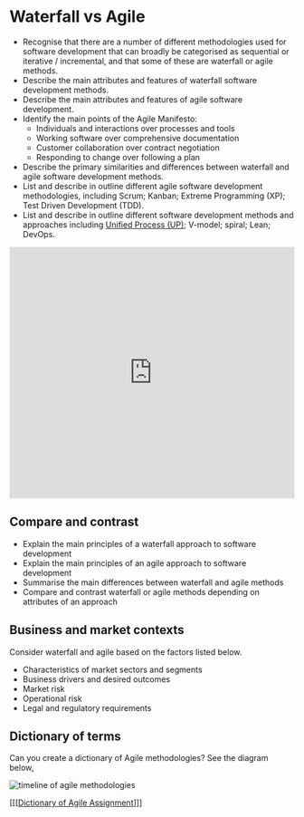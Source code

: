 # Waterfall vs Agile

*   Recognise that there are a number of different methodologies used for software development that can broadly be categorised as sequential or iterative / incremental, and that some of these are waterfall or agile methods.
*   Describe the main attributes and features of waterfall software development methods.
*   Describe the main attributes and features of agile software development.
*   Identify the main points of the Agile Manifesto:
    *   Individuals and interactions over processes and tools
    *   Working software over comprehensive documentation
    *   Customer collaboration over contract negotiation
    *   Responding to change over following a plan
*   Describe the primary similarities and differences between waterfall and agile software development methods.
*   List and describe in outline different agile software development methodologies, including Scrum; Kanban; Extreme Programming (XP); Test Driven Development (TDD).
*   List and describe in outline different software development methods and approaches including [Unified Process (UP)](https://sceweb.uhcl.edu/helm/RationalUnifiedProcess/); V-model; spiral; Lean; DevOps.

<iframe src="https://docs.google.com/presentation/d/e/2PACX-1vTwX_FF-Y7d8lMz-hTKs6VFE2ozsHfMGyPVxYNy3NbjavUt-yKqeBTLk6EfF2aWx0o_SjMlyEBOSWwA/embed?start=false&amp;loop=false&amp;delayms=3000" frameborder="0" width="100%" height="444" allowfullscreen="true" mozallowfullscreen="true" webkitallowfullscreen="true"></iframe>

## Compare and contrast

*   Explain the main principles of a waterfall approach to software development
*   Explain the main principles of an agile approach to software development
*   Summarise the main differences between waterfall and agile methods
*   Compare and contrast waterfall or agile methods depending on attributes of an approach

## Business and market contexts

Consider waterfall and agile based on the factors listed below.

*   Characteristics of market sectors and segments
*   Business drivers and desired outcomes
*   Market risk
*   Operational risk
*   Legal and regulatory requirements

## Dictionary of terms

Can you create a dictionary of Agile methodologies? See the diagram below[.](https://docs.google.com/document/d/1jTCIICfjts4LewF8xExsGlowcjkbgFZ3Tv8CwCsqHFY/edit)

![timeline of agile methodologies](https://user-images.githubusercontent.com/4499581/80801306-d18f9700-8ba3-11ea-8058-c502e4dc2d6b.png)

[[[[Dictionary of Agile Assignment](https://applied.whitehat.org.uk/mod/assign/view.php?id=7999&action=editsubmission)]]]
